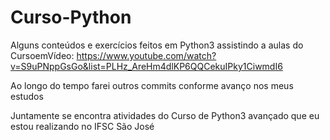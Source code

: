 # Curso-Python
Alguns conteúdos e exercícios feitos em Python3 assistindo a aulas do CursoemVídeo: https://www.youtube.com/watch?v=S9uPNppGsGo&list=PLHz_AreHm4dlKP6QQCekuIPky1CiwmdI6

Ao longo do tempo farei outros commits conforme avanço nos meus estudos

Juntamente se encontra atividades do Curso de Python3 avançado que eu estou realizando no IFSC São José